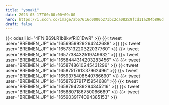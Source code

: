 ```yaml
---
title: "yonaki"
date: 2023-05-17T00:00:00+09:00
hero: https://i.scdn.co/image/ab67616d0000b273bc2ca082c9fcd11a204b896d
draft: false
---
```


{{< odesli id="4FNlB69LR1b8kvfRiC1EwR" >}}
{{< tweet user="BREIMEN_JP" id="1656959929264242688" >}}
{{< tweet user="BREIMEN_JP" id="1657313220322037760" >}}
{{< tweet user="BREIMEN_JP" id="1657738432519749632" >}}
{{< tweet user="BREIMEN_JP" id="1658444314203283456" >}}
{{< tweet user="BREIMEN_JP" id="1658748610245431296" >}}
{{< tweet user="BREIMEN_JP" id="1658751761337962496" >}}
{{< tweet user="BREIMEN_JP" id="1659375408540786690" >}}
{{< tweet user="BREIMEN_JP" id="1658793791715954688" >}}
{{< tweet user="BREIMEN_JP" id="1658794239294345216" >}}
{{< tweet user="BREIMEN_JP" id="1658807186750066689" >}}
{{< tweet user="BREIMEN_JP" id="1659039174094385153" >}}
